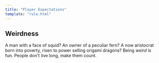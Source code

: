 ```yaml
---
title: "Player Expectations"
template: "rule.html"
---
```


## Weirdness

A man with a face of squid? An owner of a peculiar fern? A now aristocrat born into poverty, risen to power selling origami dragons? Being _weird_ is fun. People don't live long, make them count.
